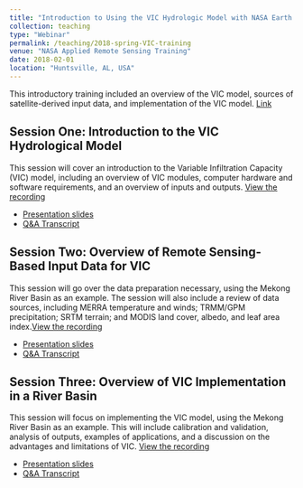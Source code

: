 ```yaml
---
title: "Introduction to Using the VIC Hydrologic Model with NASA Earth Observations"
collection: teaching
type: "Webinar"
permalink: /teaching/2018-spring-VIC-training
venue: "NASA Applied Remote Sensing Training"
date: 2018-02-01
location: "Huntsville, AL, USA"
---
```


This introductory training included an overview of the VIC model, sources of satellite-derived input data, and implementation of the VIC model. [Link](https://arset.gsfc.nasa.gov/water/webinars/VIC18)

## Session One: Introduction to the VIC Hydrological Model
This session will cover an introduction to the Variable Infiltration Capacity (VIC) model, including an overview of VIC modules, computer hardware and software requirements, and an overview of inputs and outputs. [View the recording](https://register.gotowebinar.com/register/2625679235919221250)

* [Presentation slides](https://arset.gsfc.nasa.gov/sites/default/files/water/18-VIC/s1.pdf)
* [Q&A Transcript](https://arset.gsfc.nasa.gov/sites/default/files/water/18-VIC/VIC%20Q%26A%20Session%201.pdf)

## Session Two: Overview of Remote Sensing-Based Input Data for VIC
This session will go over the data preparation necessary, using the Mekong River Basin as an example. The session will also include a review of data sources, including MERRA temperature and winds; TRMM/GPM precipitation; SRTM terrain; and MODIS land cover, albedo, and leaf area index.[View the recording](https://register.gotowebinar.com/register/5704007229125180162)

* [Presentation slides](https://arset.gsfc.nasa.gov/sites/default/files/water/18-VIC/Session2.pdf)
* [Q&A Transcript](https://arset.gsfc.nasa.gov/sites/default/files/water/18-VIC/VIC%20Q%26A%20Session%202.pdf)

## Session Three: Overview of VIC Implementation in a River Basin
This session will focus on implementing the VIC model, using the Mekong River Basin as an example. This will include calibration and validation, analysis of outputs, examples of applications, and a discussion on the advantages and limitations of VIC. [View the recording](https://register.gotowebinar.com/register/8646664283555146499)

* [Presentation slides](https://arset.gsfc.nasa.gov/sites/default/files/water/18-VIC/session3-final.pdf)
* [Q&A Transcript](https://arset.gsfc.nasa.gov/sites/default/files/water/18-VIC/VIC%20Q%26A%20Session%203.pdf)
